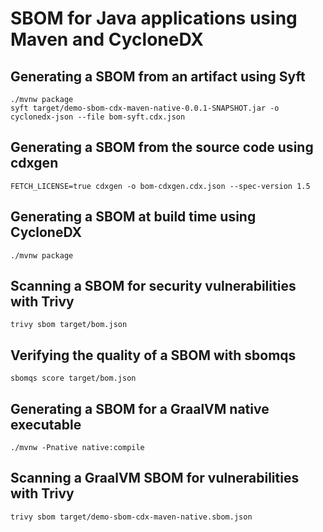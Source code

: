 # SBOM for Java applications using Maven and CycloneDX

## Generating a SBOM from an artifact using Syft

```shell
./mvnw package
syft target/demo-sbom-cdx-maven-native-0.0.1-SNAPSHOT.jar -o cyclonedx-json --file bom-syft.cdx.json
```

## Generating a SBOM from the source code using cdxgen

```shell
FETCH_LICENSE=true cdxgen -o bom-cdxgen.cdx.json --spec-version 1.5
```

## Generating a SBOM at build time using CycloneDX

```shell
./mvnw package
```

## Scanning a SBOM for security vulnerabilities with Trivy

```shell
trivy sbom target/bom.json
```

## Verifying the quality of a SBOM with sbomqs

```shell
sbomqs score target/bom.json
```

## Generating a SBOM for a GraalVM native executable

```shell
./mvnw -Pnative native:compile
```

## Scanning a GraalVM SBOM for vulnerabilities with Trivy

```shell
trivy sbom target/demo-sbom-cdx-maven-native.sbom.json
```
